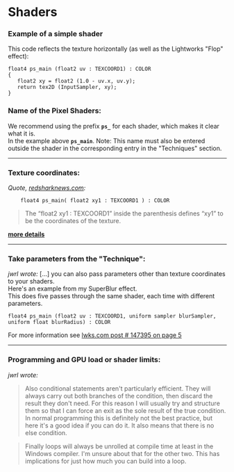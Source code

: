 # Shaders

### Example of a simple shader
This code reflects the texture horizontally (as well as the Lightworks "Flop" effect):
``` Code
float4 ps_main (float2 uv : TEXCOORD1) : COLOR 
{ 
   float2 xy = float2 (1.0 - uv.x, uv.y);
   return tex2D (InputSampler, xy); 
}
```

### Name of the Pixel Shaders:  

We recommend using the prefix **`ps_`** for each shader, which makes it clear what it is.  
In the example above **`ps_main`**.
Note: This name must also be entered outside the shader in the corresponding entry in the "Techniques" section.  

---

### Texture coordinates:
*Quote, [redsharknews.com](https://www.redsharknews.com/technology/item/221-how-to-write-video-effects-for-lightworks):*  
``` Code
    float4 ps_main( float2 xy1 : TEXCOORD1 ) : COLOR
``` 
>The “float2 xy1 : TEXCOORD1” inside the parenthesis defines “xy1” to be the coordinates of the texture.   

**[more details](TEXCOORD.md)**  

---

### Take parameters from the "Technique":

*jwrl wrote:*
[...] you can also pass parameters other than texture coordinates to your shaders.  
Here's an example from my SuperBlur effect.  
This does five passes through the same shader, each time with different parameters.  
``` Code
float4 ps_main (float2 uv : TEXCOORD1, uniform sampler blurSampler, uniform float blurRadius) : COLOR
```
For more information see [lwks.com post # 147395 on page 5](https://www.lwks.com/index.php?option=com_kunena&func=view&catid=7&id=143678&limit=15&limitstart=60&Itemid=81#147395)

--- 

### Programming and GPU load or shader limits:


*jwrl wrote:*
> Also conditional statements aren't particularly efficient. 
>They will always carry out both branches of the condition, then discard the result they don't need. 
>For this reason I will usually try and structure them so that I can force an exit as the sole result of the true condition. 
>In normal programming this is definitely not the best practice, but here it's a good idea if you can do it. 
>It also means that there is no else condition.  

 >Finally loops will always be unrolled at compile time at least in the Windows compiler. 
 >I'm unsure about that for the other two. This has implications for just how much you can build into a loop.



